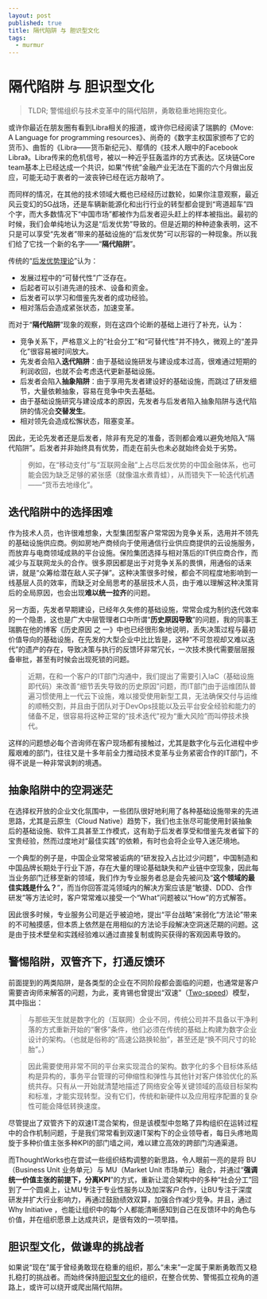 ```yaml
---
layout: post
published: true
title: 隔代陷阱 与 胆识型文化
tags:
  - murmur
---
```

# 隔代陷阱 与 胆识型文化

> TLDR; 警惕组织与技术变革中的隔代陷阱，勇敢稳重地拥抱变化。

或许你最近在朋友圈有看到Libra相关的报道，或许你已经阅读了瑞鹏的《Move: A Language for programming resources》、尚奇的《数字主权国家颁布了它的货币》、曲哲的《Libra——货币新纪元》、鄢倩的《技术人眼中的Facebook Libra》。Libra传来的危机信号，被以一种近乎狂轰滥炸的方式表达。区块链Core team基本上已经达成一个共识，如果“传统”金融产业无法在下面的六个月做出反应，可能无动于衷者的一波丧钟已经在远方敲响了。

而同样的情况，在其他的技术领域大概也已经经历过数轮，如果你注意观察，最近风云变幻的5G战场，还是车辆新能源化和出行行业的转型都会提到“弯道超车”四个字，而大多数情况下“中国市场”都被作为后发者迎头赶上的样本被指出。最初的时候，我们会单纯地认为这是“后发优势”导致的。但是近期的种种迹象表明，这不只是可以享受“先发者”带来的基础设施的“后发优势”可以形容的一种现象。所以我们给了它找一个新的名字——“**隔代陷阱**”。

传统的“[后发优势理论](https://wiki.mbalib.com/wiki/%E5%90%8E%E5%8F%91%E4%BC%98%E5%8A%BF%E7%90%86%E8%AE%BA)”认为：

- 发展过程中的“可替代性”广泛存在。
- 后起者可以引进先进的技术、设备和资金。
- 后发者可以学习和借鉴先发者的成功经验。
- 相对落后会造成紧张状态，加速变革。

而对于“**隔代陷阱**”现象的观察，则在这四个论断的基础上进行了补充，认为：

- 竞争关系下，严格意义上的“社会分工”和“可替代性”并不持久，微观上的“差异化”很容易被时间放大。
- 先发者会陷入**迭代陷阱**：由于基础设施研发与建设成本过高，很难通过短期的利润收回，也就不会考虑迭代更新基础设施。
- 后发者会陷入**抽象陷阱**：由于享用先发者建设好的基础设施，而跳过了研发细节，大量依赖抽象，容易在竞争中失去基础。
- 由于基础设施研究与建设成本的原因，先发者与后发者陷入抽象陷阱与迭代陷阱的情况会**交替发生**。
- 相对领先会造成松懈状态，阻塞变革。

因此，无论先发者还是后发者，除非有充足的准备，否则都会难以避免地陷入“隔代陷阱”。后发者并非始终具有优势，而走在前头也未必就始终会处于劣势。

> 例如，在“移动支付”与“互联网金融”上占尽后发优势的中国金融体系，也可能会因为缺乏足够的紧张感（就像温水煮青蛙），从而错失下一轮迭代机遇——“货币去地缘化”。

## 迭代陷阱中的选择困难

作为技术人员，也许很难想象，大型集团型客户常常因为竞争关系，选用并不领先的基础设施供应商。例如房地产商倾向于使用通信行业供应商提供的云设施服务，而放弃与电商领域成熟的平台设施。保险集团选择与相对落后的IT供应商合作，而减少与互联网龙头的合作。很多原因都是出于对竞争关系的畏惧，用通俗的话来讲，就是“众筹给潜在敌人买子弹”。这种决策很多时候，都会不同程度地影响到一线基层人员的效率，而缺乏对全局思考的基层技术人员，由于难以理解这种决策背后的全局原因，也会出现**难以统一拉齐**的问题。

另一方面，先发者早期建设，已经年久失修的基础设施，常常会成为制约迭代效率的一个隐患，这也是广大中层管理者口中所谓“**历史原因导致**”的问题，我的同事王瑞鹏在他的博客《历史原因 之 一》中也已经很形象地说明，丢失决策过程与最初价值导向的基础设施，在先发的大型企业中比比皆是，这种“不可忽视却又难以迭代”的遗产的存在，导致决策与执行的反馈环非常冗长，一次技术换代需要层层报备审批，甚至有时候会出现死锁的问题。

> 近期，在和一个客户的IT部门沟通中，我们提出了需要引入IaC（基础设施即代码）来改善“细节丢失导致的历史原因”问题，而IT部门由于运维团队普遍习惯使用上一代云下设施，难以接受使用新型工具，无法确保交付与运维的顺畅交割，并且由于团队对于DevOps技能以及云平台安全经验和能力的储备不足，很容易将这种正常的“技术迭代”视为“重大风险”而叫停技术换代。

这样的问题想必每个咨询师在客户现场都有接触过，尤其是数字化与云化进程中步履艰难的部门，往往又是十多年前全力推动技术变革与业务紧密合作的IT部门，不得不说是一种非常讽刺的境遇。

## 抽象陷阱中的空洞迷茫

在选择权开放的企业文化氛围中，一些团队很好地利用了各种基础设施带来的先进思路，尤其是云原生（Cloud Native）趋势下，我们也主张尽可能使用封装抽象后的基础设施、软件工具甚至工作模式，这有助于后发者享受和借鉴先发者留下的宝贵经验，然而过度地对“最佳实践”的依赖，有时也会将企业导入迷茫境地。

一个典型的例子是，中国企业常常被诟病的“研发投入占比过少问题”，中国制造和中国品牌长期处于行业下游，存在大量的理论基础缺失和产业链中空现象，因此每当业务部门迁移至新的领域，我们作为专业服务者总是会先被问及“**这个领域的最佳实践是什么？**”，而当你回答混沌领域内的解决方案应该是“敏捷、DDD、合作研发”等方法论时，客户常常难以接受一个“What”问题被以“How”的方式解答。

因此很多时候，专业服务公司是近乎被迫地，提出“平台战略”来弱化“方法论”带来的不可触摸感，但本质上依然是在用相似的方法论手段解决空洞迷茫期的问题。这是由于技术壁垒和实践经验难以通过直接复制或购买获得的客观因素导致的。

## 警惕陷阱，双管齐下，打通反馈环

前面提到的两类陷阱，是各类型的企业在不同阶段都会面临的问题，也通常是客户需要咨询师来解答的问题，为此，麦肯锡也曾提出“双速”（[Two-speed](https://www.mckinsey.com/business-functions/digital-mckinsey/our-insights/a-two-speed-it-architecture-for-the-digital-enterprise)）模型，其中指出：

> 与那些天生就是数字化的（互联网）企业不同，传统公司并不具备以干净利落的方式重新开始的“奢侈”条件，他们必须在传统的基础上构建为数字企业设计的架构。（也就是俗称的“高速公路换轮胎”，甚至还是“换不同尺寸的轮胎”。）

> 因此需要使用非常不同的平台来实现混合的架构。数字化的多个目标体系结构是异构的，事务平台管理的可伸缩性和弹性与其他针对客户体验优化的系统共存。只有从一开始就清楚地描述了网络安全等关键领域的高级目标架构和标准，才能实现转型。没有它们，传统和新硬件以及应用程序配置的复杂性可能会降低转换速度。

尽管提出了双管齐下的双速IT混合架构，但是该模型中忽略了异构组织在运转过程中的合作机制问题，于是我们常常看到双速IT架构下的企业领导者，每日头疼地周旋于多种价值主张多种KPI的部门墙之间，难以建立高效的跨部门沟通渠道。

而ThoughtWorks也在尝试一些组织结构调整的新思路，令人眼前一亮的是将 BU（Business Unit 业务单元）与 MU（Market Unit 市场单元）融合，并通过“**强调统一价值主张的前提下，分离KPI**”的方式，重新让混合架构中的多种“社会分工”回到了一个圆桌上，让MU专注于专业性服务以及加深客户合作，让BU专注于深度研发并扩大行业影响力，再通过鼓励绩效双算，加强合作减少竞争。并且，通过 Why Initiative ，也能让组织中的每个人都能清晰感知到自己在反馈环中的角色与价值，并在组织愿景上达成共识，是很有效的一项举措。

## 胆识型文化，做谦卑的挑战者

如果说“现在”属于曾经勇敢现在稳重的组织，那么“未来”一定属于果断勇敢而又稳扎稳打的挑战者。而始终保持[胆识型文化](http://insights.thoughtworkers.org/courageous-executive/)的组织，在整合优势、警惕孤立视角的道路上，或许可以绕开或爬出隔代陷阱。
